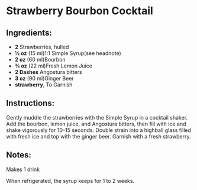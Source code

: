 # Strawberry Bourbon Cocktail

## Ingredients:
- **2** Strawberries, hulled
- **½ oz** (15 ml)1:1 Simple Syrup(see headnote)
- **2 oz** (60 ml)Bourbon
- **¾ oz** (22 ml)Fresh Lemon Juice
- **2 Dashes** Angostura bitters
- **3 oz** (90 ml)Ginger Beer
- **strawberry**, To Garnish

## Instructions:
Gently muddle the strawberries with the Simple Syrup in a cocktail shaker. Add the bourbon, lemon juice, and Angostura bitters, then fill with ice and shake vigorously for 10–15 seconds. Double strain into a highball glass filled with fresh ice and top with the ginger beer. Garnish with a fresh strawberry.

## Notes:
Makes 1 drink

When refrigerated, the syrup keeps for 1 to 2 weeks.
